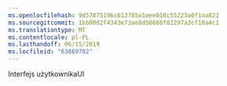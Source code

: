 ```yaml
---
ms.openlocfilehash: 9d57875196c613785a1eee010c55223a0f1aa821
ms.sourcegitcommit: 1bb00d2f4343e73ae8d58668f02297a3cf10a4c1
ms.translationtype: MT
ms.contentlocale: pl-PL
ms.lasthandoff: 06/15/2019
ms.locfileid: "63869702"
---
```

<span data-ttu-id="3a75a-101">Interfejs użytkownika</span><span class="sxs-lookup"><span data-stu-id="3a75a-101">UI</span></span>